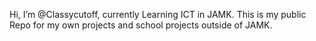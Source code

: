 Hi, I’m @Classycutoff, currently Learning ICT in JAMK.
This is my public Repo for my own projects and school projects outside of JAMK.


<!---
Classycutoff/Classycutoff is a ✨ special ✨ repository because its `README.md` (this file) appears on your GitHub profile.
You can click the Preview link to take a look at your changes.
--->
